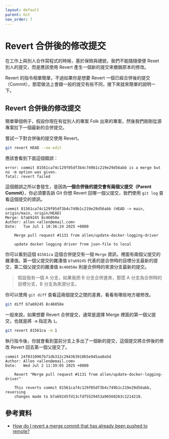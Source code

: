```yaml
---
layout: default
parent: Git
nav_order: 7
---
```


# Revert 合併後的修改提交

在工作上與別人合作寫程式的時候，基於保險與禮貌，我們不能隨隨便便 Reset 別人的提交，而是應該使用 Revert 產生一個新的提交來撤銷原本的修改。

Revert 的指令相單簡單，不過如果你是想要 Revert 一個已經合併後的提交（Commit），那麼做法上會跟一般的提交有些不同，接下來就來簡單的說明一下。

## Revert 合併後的修改提交

簡單舉個例子，假設你現在有從別人的專案 Folk 出來的專案，然後我們剛剛從源專案拉下一個最新的合併提交。

嘗試一下對合併後的提交使用 Revert。

```bash
git revert HEAD --no-edit
```

應該會看到下面這個錯誤：

```text
error: commit 81561ca74c129f05df3b4c749b1c219e29d56abb is a merge but no -m option was given.
fatal: revert failed
```

這個錯誤之所以會發生，是因為**一個合併後的提交會有兩個父提交（Parent Commit）**，你必須要告訴 Git 你想 Revert 回哪一個父提交，我們使用 `git log` 查看這個提交的資訊。

```text
commit 81561ca74c129f05df3b4c749b1c219e29d56abb (HEAD -> main, origin/main, origin/HEAD)
Merge: b7a69245 8c46058e
Author: allen <allen@email.com>
Date:   Tue Jul 1 10:36:24 2025 +0800

    Merge pull request #1131 from allen/update-docker-logging-driver

    update docker logging driver from json-file to local
```

你可以看到這個 `81561ca` 這個合併提交有一個 `Merge` 資訊，裡面有兩個父提交的雜湊值。第一個父提交的雜湊值 `b7a69245` 代表的是合併時的目標分支最新的提交，第二個父提交的雜湊值 `8c46058e` 則是合併時的來源分支最新的提交。

> 假設我有一個 A 分支，如果我把 B 分支合併進來，那麼 A 分支為合併時的目標分支，B 分支為來源分支。

你可以使用 `git diff` 查看這兩個提交之間的差異，看看有哪些地方被修改。

```bash
git diff b7a69245 8c46058e
```

一般來說，如果想要 Revert 合併提交，通常是選擇 Merge 裡面的第一個父提交，也就是將 `-m` 指定為 `1`。

```bash
git revert 81561ca -m 1
```

執行指令後，你就會看到當前分支上多出了一個新的提交，這個提交將合併後的修改 Revert 回去第一個父提交了。

```text
commit 24f0310967b71db312c294363910b5e945aa0a5d
Author: Allen <allen@email.com>
Date:   Wed Jul 2 11:39:05 2025 +0800

    Revert "Merge pull request #1131 from allen/update-docker-logging-driver"

    This reverts commit 81561ca74c129f05df3b4c749b1c219e29d56abb, reversing
    changes made to b7a69245fd13cfdf5529453a96560263c1214218.
```

## 參考資料

- [How do I revert a merge commit that has already been pushed to remote?](https://stackoverflow.com/questions/7099833/how-do-i-revert-a-merge-commit-that-has-already-been-pushed-to-remote)
